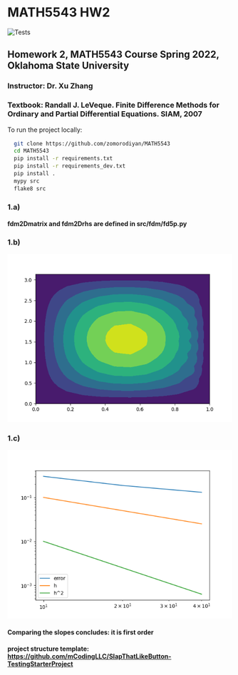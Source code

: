 # MATH5543 HW2

![Tests](https://github.com/mCodingLLC/SlapThatLikeButton-TestingStarterProject/actions/workflows/tests.yml/badge.svg)

## Homework 2, MATH5543 Course Spring 2022, Oklahoma State University
### Instructor: Dr. Xu Zhang
### Textbook: Randall J. LeVeque. Finite Difference Methods for Ordinary and Partial Differential Equations. SIAM, 2007

To run the project locally:
<!-- Code Blocks -->
```bash
  git clone https://github.com/zomorodiyan/MATH5543
  cd MATH5543
  pip install -r requirements.txt
  pip install -r requirements_dev.txt
  pip install .
  mypy src
  flake8 src
```
### 1.a)
#### fdm2Dmatrix and fdm2Drhs are defined in src/fdm/fd5p.py
### 1.b)
![Alt text](./Plots/1b_contour.png?raw=true "Title")
### 1.c)
![Alt text](./Plots/1c_error.png?raw=true "Title")
#### Comparing the slopes concludes: it is first order


#### project structure template: https://github.com/mCodingLLC/SlapThatLikeButton-TestingStarterProject
